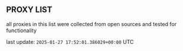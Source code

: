 ## PROXY LIST

all proxies in this list were collected from open sources and tested for functionality

last update: `2025-01-27 17:52:01.386029+00:00` UTC